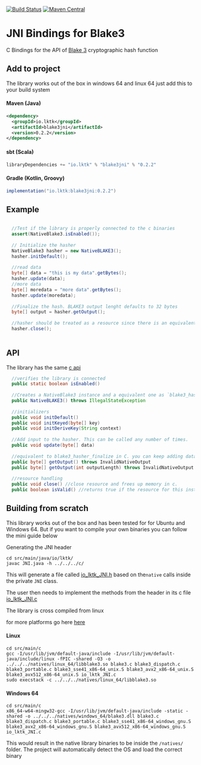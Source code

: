 [![Build Status](https://travis-ci.org/sken77/BLAKE3jni.svg?branch=master)](https://travis-ci.org/sken77/BLAKE3jni)
[![Maven Central](https://maven-badges.herokuapp.com/maven-central/io.lktk/blake3jni/badge.svg)](https://maven-badges.herokuapp.com/maven-central/io.lktk/blake3jni)

# JNI Bindings for Blake3

C Bindings for the API of [Blake 3](https://github.com/BLAKE3-team/BLAKE3) cryptographic hash function

## Add to project

The library works out of the box in windows 64 and linux 64 just add this to your build system

#### Maven (Java)

```xml
<dependency>
  <groupId>io.lktk</groupId>
  <artifactId>blake3jni</artifactId>
  <version>0.2.2</version>
</dependency>
```

#### sbt (Scala)

```sbt
libraryDependencies += "io.lktk" % "blake3jni" % "0.2.2"
```

#### Gradle (Kotlin, Groovy)

```groovy
implementation("io.lktk:blake3jni:0.2.2")
```

## Example

```java

  //Test if the library is properly connected to the c binaries
  assert(NativeBlake3.isEnabled());
   
  // Initialize the hasher
  NativeBlake3 hasher = new NativeBLAKE3();
  hasher.initDefault();
  
  //read data
  byte[] data = "this is my data".getBytes();
  hasher.update(data);
  //more data
  byte[] moredata = "more data".getBytes();
  hasher.update(moredata);
 
  //Finalize the hash. BLAKE3 output lenght defaults to 32 bytes
  byte[] output = hasher.getOutput();
  
  //hasher should be treated as a resource since there is an equivalent object allocated in memory in c.
  hasher.close();
  
```
## API

The library has the same [c api](https://github.com/BLAKE3-team/BLAKE3/tree/master/c)

```java
  //verifies the library is connected
  public static boolean isEnabled() 
  
  //Creates a NativeBlake3 instance and a equivalent one as `blake3_hasher` in c.
  public NativeBLAKE3() throws IllegalStateException 
  
  //initializers
  public void initDefault()
  public void initKeyed(byte[] key)
  public void initDeriveKey(String context)
  
  //Add input to the hasher. This can be called any number of times.
  public void update(byte[] data)
  
  //equivalent to blake3_hasher_finalize in C. you can keep adding data after calling this. 
  public byte[] getOutput() throws InvalidNativeOutput 
  public byte[] getOutput(int outputLength) throws InvalidNativeOutput
  
  //resource handling
  public void close() //close resource and frees up memory in c.
  public boolean isValid() //returns true if the resource for this instance hasnt been closed

```

## Building from scratch
This library works out of the box and has been tested for for Ubuntu and Windows 64. But if you want to compile your own binaries you can follow the mini guide below

Generating the JNI header
```
cd src/main/java/io/lktk/
javac JNI.java -h ../../../c/
```
This will generate a file called [io_lktk_JNI.h](https://github.com/sken77/BLAKE3jni/blob/master/src/main/c/io_lktk_JNI.h) based on the`native` calls inside the private `JNI` class.

The user then needs to implement the methods from the header in its c file [io_lktk_JNI.c](https://github.com/sken77/BLAKE3jni/blob/master/src/main/c/io_lktk_JNI.c)

The library is cross compiled from linux

for more platforms go here [here](https://github.com/BLAKE3-team/BLAKE3/tree/master/c)

#### Linux

```
cd src/main/c
gcc -I/usr/lib/jvm/default-java/include -I/usr/lib/jvm/default-java/include/linux -fPIC -shared -O3 -o ../../../natives/linux_64/libblake3.so blake3.c blake3_dispatch.c blake3_portable.c blake3_sse41_x86-64_unix.S blake3_avx2_x86-64_unix.S blake3_avx512_x86-64_unix.S io_lktk_JNI.c
sudo execstack -c ../../../natives/linux_64/libblake3.so
```

#### Windows 64

```
cd src/main/c
x86_64-w64-mingw32-gcc -I/usr/lib/jvm/default-java/include -static -shared -o ../../../natives/windows_64/blake3.dll blake3.c blake3_dispatch.c blake3_portable.c blake3_sse41_x86-64_windows_gnu.S blake3_avx2_x86-64_windows_gnu.S blake3_avx512_x86-64_windows_gnu.S io_lktk_JNI.c
```

This would result in the native library binaries to be inside the `/natives/` folder. The project will automatically detect the OS
and load the correct binary
